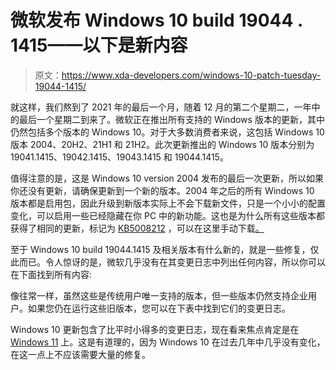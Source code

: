 # 微软发布 Windows 10 build 19044 . 1415——以下是新内容

> 原文：<https://www.xda-developers.com/windows-10-patch-tuesday-19044-1415/>

就这样，我们熬到了 2021 年的最后一个月，随着 12 月的第二个星期二，一年中的最后一个星期二到来了。微软正在推出所有支持的 Windows 版本的更新，其中仍然包括多个版本的 Windows 10。对于大多数消费者来说，这包括 Windows 10 版本 2004、20H2、21H1 和 21H2。此次更新推出的 Windows 10 版本分别为 19041.1415、19042.1415、19043.1415 和 19044.1415。

值得注意的是，这是 Windows 10 version 2004 发布的最后一次更新，所以如果你还没有更新，请确保更新到一个新的版本。2004 年之后的所有 Windows 10 版本都是启用包，因此升级到新版本实际上不会下载新文件，只是一个小小的配置变化，可以启用一些已经隐藏在你 PC 中的新功能。这也是为什么所有这些版本都获得了相同的更新，标记为 [KB5008212](https://support.microsoft.com/en-us/help/5008212) ，可以在这里手动下载[。](https://www.catalog.update.microsoft.com/Search.aspx?q=KB5008212)

至于 Windows 10 build 19044.1415 及相关版本有什么新的，就是一些修复，仅此而已。令人惊讶的是，微软几乎没有在其变更日志中列出任何内容，所以你可以在下面找到所有内容:

像往常一样，虽然这些是传统用户唯一支持的版本，但一些版本仍然支持企业用户。如果您仍在运行这些旧版本，您可以在下表中找到它们的变更日志。

Windows 10 更新包含了比平时小得多的变更日志，现在看来焦点肯定是在 [Windows 11](https://www.xda-developers.com/windows-11/) 上。这是有道理的，因为 Windows 10 在过去几年中几乎没有变化，在这一点上不应该需要大量的修复。
